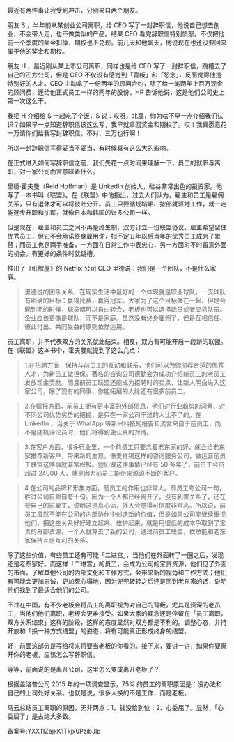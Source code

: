 最近有两件事让我受到冲击，分别来自两个朋友。

朋友 S ，半年前从某创业公司离职，给 CEO 写了一封辞职信，他说自己想去创业，不会带人走，也不做类似的产品。结果 CEO 看完辞职信特别愤怒。不仅把他前一个季度的奖金扣掉，期权也不兑现。前几天和他聊天，他说现在也还没要回来属于他的奖金和期权。

朋友 H ，最近刚从某上市公司离职，同样也是给 CEO 写了一封辞职信，跳槽去了自己的乙方公司，但是 CEO 不仅没有感觉到「背叛」和「怨念」，反而觉得他是特别好的人才。CEO 主动拿了一份两年的顾问合约，除了给一笔两年上百万现金的顾问费，还给他正式员工一样的两年的股份。HR 告诉他说，这是他们公司史上第一次这么干。

我把 H 介绍给 S 一起吃了个饭，S 说：哎呀，北宸，你为啥不早一点介绍我们认识？如果早一点知道辞职信该这么写，我早就拿回奖金和期权了。哎！我真愿意花一万请你们给我写封辞职信，不对，三万也行啊！

所以一封辞职信写得妥当不妥当，有时候真有这么大的影响。

在正式进入如何写辞职信之前，我们先花一点时间来理解一下，员工的就职与离职，对一家公司而言意味着什么。

里德·霍夫曼（Reid Hoffman）是 LinkedIn 创始人，硅谷非常出色的投资家。他写了一本书叫《联盟》。在《联盟》中他指出，过去人们认为，雇主和员工是雇佣关系，只有退休才可以将彼此分开。员工只要循规蹈矩、按部就班地工作，就一定能逐步升职和加薪，就像日本和韩国的许多公司一样。

但是现在，雇主和员工之间不再是终生制，双方订立一份联盟协议。雇主希望留住优秀员工，但它不会承诺终身雇用你，指不定五年以后当年的优秀员工成为了累赘；而员工也是两手准备，一方面在日常工作中表忠心，另一方面时不时留意外面的机会，有更好的条件时就跳槽。

推出了《纸牌屋》的 Netflix 公司 CEO 里德说：我们是一个团队，不是什么家庭。

> 里德说的团队关系，在现实生活中最好的一个体现就是职业球队。一支球队有明确的目标：赢得比赛，赢得冠军。大家为了这个目标聚在一起。但是合同到期的时候，球员都可以自由转会，老板也可以选择裁员或者交易队员。企业应该更像是球队，而不是家庭。虽然没有终身雇佣了，但是互相信任、彼此付出、共同受益的原则依然适用。

员工离职，并不代表双方的关系就此结束。相反，双方有可能开启一段新的联盟。在《联盟》这本书中，霍夫曼就提到了这么几点：

> 1.在招聘方面，保持与前员工的互动和联系，他们可以为你引荐合适的优秀人才，为新员工做担保。著名的咨询公司德勤会为成功介绍新员工的老员工发放现金奖励。而且前员工联盟还能成为招聘时的卖点，让新人明白进入这家公司，除了现有的同事，你能拓展的人脉还有很多前员工。

> 2.在情报方面，前员工拥有更丰富的外部信息，他们对行业趋势的洞察、对不同公司优势劣势的把握，是只在一家公司干过的人比不了的。在 LinkedIn ，当关于 WhatApp 等新兴科技的报告和流言来自于前员工，而不是随机评论员时，他们将得到更认真的对待。

> 3.在客户方面，很多行业里，一个前员工只要念着老东家的好，就会给老东家推荐新客户，带来新的生意。像麦肯锡这样的咨询服务公司，做运营前员工联盟这件事就非常积极。他们做这件事情已经有 50 多年了，前员工会员超过 24000 人，就是因为前员工能带来源源不断的客户。

> 4.在公司的品牌和形象方面，前员工的作用也非常大。前员工夸公司一句，胜过公司自卖自夸十句。因为一个人都已经离开了，没有利害关系了，还在夸自己的前雇主，说明这是真心话，外人会觉得可信度非常高。所以说，前员工虽然不能在公司的内部协作中创造新的价值，但是如果公司能继续重视他们，把这些关系好好建立起来、维护起来，就是用很低的成本争取到了宝贵的外部资源。一个人就算去了新的公司，通过前员工联盟，依然能和老东家保持互惠互利的关系。

除了这些价值，有些员工还有可能「二进宫」，当他们在外面转了一圈之后，发现还是老东家好。而这样「二进宫」的员工，会成为公司的宝贵资源，他们见了外面的市面，了解其他公司的内部文化和工作方式，会带来新的视角和工作方式；他们有可能会更加忠诚，更加死心塌地，因为兜兜转转之后还是回到老东家的话，说明他们找到了最适合他们的公司。

不过在中国，有不少老板会将员工的离职视为对自己的背叛，尤其是资深的老员工，当他们他们离职，老板会更难接受。如果大家的观念还是停留在「员工离职，双方关系结束」这样的阶段，这样的态度显然对双方都是不利的。调整心态，并持开放和「换一种方式结盟」的姿态，将有可能真正形成终身的结盟。

好，前面这部分是写给将来将要当老板的你看的。接下来，要讲一讲，如果你要离开你的老板，应该怎么写辞职信。

等等，前面说的是离开公司，这里怎么变成离开老板了？

根据盖洛普公司 2015 年的一项调查显示，75\% 的员工的离职原因是：没办法和自己的上司处好关系。也就是说，很多人换的不是工作，而是老板。

马云总结员工离职的原因，无非两点：1、钱没给到位；2、心委屈了。显然，「心委屈了」是占绝大多数。

备案号:YXX11ZejkK1Tkjx0PzibJlp